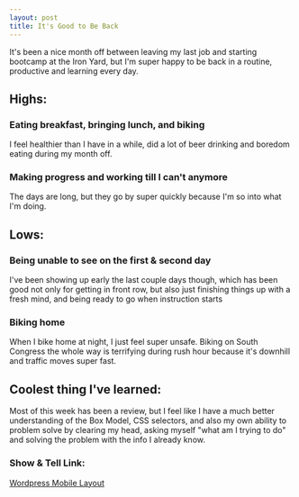```yaml
---
layout: post
title: It's Good to Be Back
---
```


It's been a nice month off between leaving my last job and starting bootcamp at the Iron Yard, but I'm super happy to be back in a routine, productive and learning every day.

## Highs:

### Eating breakfast, bringing lunch, and biking

I feel healthier than I have in a while, did a lot of beer drinking and boredom eating during my month off.

### Making progress and working till I can't anymore

The days are long, but they go by super quickly because I'm so into what I'm doing.

## Lows:

### Being unable to see on the first & second day

I've been showing up early the last couple days though, which has been good not only for getting in front row, but also just finishing things up with a fresh mind, and being ready to go when instruction starts


### Biking home

When I bike home at night, I just feel super unsafe. Biking on South Congress the whole way is terrifying during rush hour because it's downhill and traffic moves super fast.

## Coolest thing I've learned:

Most of this week has been a review, but I feel like I have a much better understanding of the Box Model, CSS selectors, and also my own ability to problem solve by clearing my head, asking myself "what am I trying to do" and solving the problem with the info I already know.

### Show & Tell Link:
[Wordpress Mobile Layout](https://github.com/amaliebarras/mobile-layout-2)
